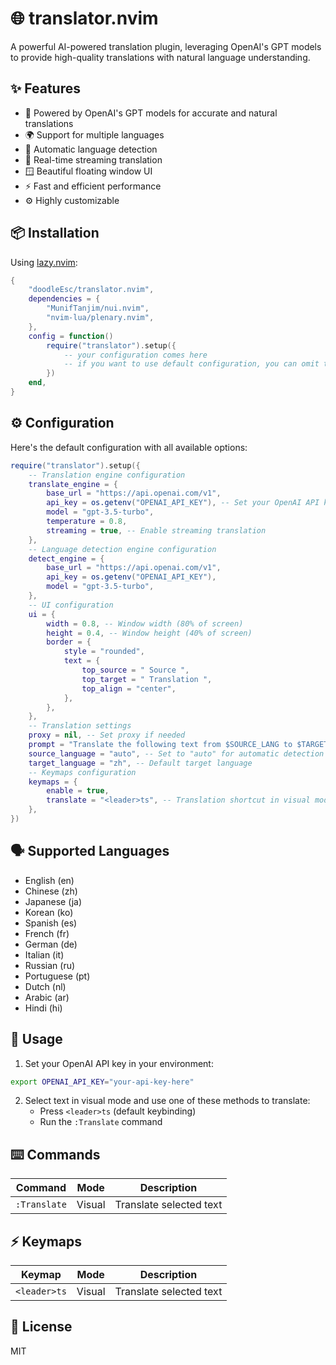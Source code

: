 # 🌐 translator.nvim

A powerful AI-powered translation plugin, leveraging OpenAI's GPT models to provide high-quality translations with natural language understanding.

## ✨ Features

- 🤖 Powered by OpenAI's GPT models for accurate and natural translations
- 🌍 Support for multiple languages
- 🔄 Automatic language detection
- 💫 Real-time streaming translation
- 🪟 Beautiful floating window UI
- ⚡ Fast and efficient performance
- ⚙️ Highly customizable

## 📦 Installation

Using [lazy.nvim](https://github.com/folke/lazy.nvim):

```lua
{
    "doodleEsc/translator.nvim",
    dependencies = {
        "MunifTanjim/nui.nvim",
        "nvim-lua/plenary.nvim",
    },
    config = function()
        require("translator").setup({
            -- your configuration comes here
            -- if you want to use default configuration, you can omit this
        })
    end,
}
```

## ⚙️ Configuration

Here's the default configuration with all available options:

````lua
require("translator").setup({
    -- Translation engine configuration
    translate_engine = {
        base_url = "https://api.openai.com/v1",
        api_key = os.getenv("OPENAI_API_KEY"), -- Set your OpenAI API key in environment variable
        model = "gpt-3.5-turbo",
        temperature = 0.8,
        streaming = true, -- Enable streaming translation
    },
    -- Language detection engine configuration
    detect_engine = {
        base_url = "https://api.openai.com/v1",
        api_key = os.getenv("OPENAI_API_KEY"),
        model = "gpt-3.5-turbo",
    },
    -- UI configuration
    ui = {
        width = 0.8, -- Window width (80% of screen)
        height = 0.4, -- Window height (40% of screen)
        border = {
            style = "rounded",
            text = {
                top_source = " Source ",
                top_target = " Translation ",
                top_align = "center",
            },
        },
    },
    -- Translation settings
    proxy = nil, -- Set proxy if needed
    prompt = "Translate the following text from $SOURCE_LANG to $TARGET_LANG, no explanations.:\n```$TEXT\n```",
    source_language = "auto", -- Set to "auto" for automatic detection
    target_language = "zh", -- Default target language
    -- Keymaps configuration
    keymaps = {
        enable = true,
        translate = "<leader>ts", -- Translation shortcut in visual mode
    },
})
````

## 🗣️ Supported Languages

- English (en)
- Chinese (zh)
- Japanese (ja)
- Korean (ko)
- Spanish (es)
- French (fr)
- German (de)
- Italian (it)
- Russian (ru)
- Portuguese (pt)
- Dutch (nl)
- Arabic (ar)
- Hindi (hi)

## 🚀 Usage

1. Set your OpenAI API key in your environment:

```bash
export OPENAI_API_KEY="your-api-key-here"
```

2. Select text in visual mode and use one of these methods to translate:
   - Press `<leader>ts` (default keybinding)
   - Run the `:Translate` command

## ⌨️ Commands

| Command      | Mode   | Description             |
| ------------ | ------ | ----------------------- |
| `:Translate` | Visual | Translate selected text |

## ⚡ Keymaps

| Keymap       | Mode   | Description             |
| ------------ | ------ | ----------------------- |
| `<leader>ts` | Visual | Translate selected text |

## 📝 License

MIT
